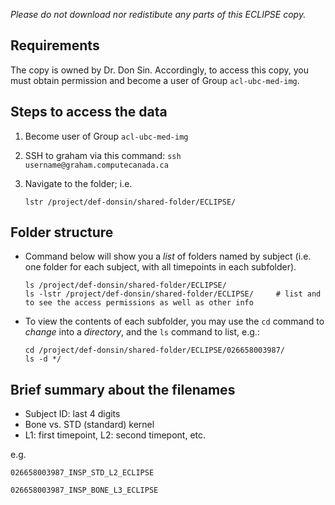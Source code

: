 
*Please do not download nor redistibute any parts of this ECLIPSE copy.*

## Requirements

The copy is owned by Dr. Don Sin. Accordingly, to access this copy, you must obtain permission and become a user of Group ```acl-ubc-med-img```.

## Steps to access the data

1. Become user of  Group ```acl-ubc-med-img```
2. SSH to graham via this command: 
    ```ssh username@graham.computecanada.ca```
    
2. Navigate to the folder; i.e. 
    ```
    lstr /project/def-donsin/shared-folder/ECLIPSE/
    ```

## Folder structure

- Command below will show you a *list* of folders named by subject (i.e. one folder for each subject, with all timepoints in each subfolder). 

  ```
  ls /project/def-donsin/shared-folder/ECLIPSE/  
  ls -lstr /project/def-donsin/shared-folder/ECLIPSE/     # list and to see the access permissions as well as other info
  ```

- To view the contents of each subfolder, you may use the ```cd``` command to *change* into a *directory*, and the ```ls``` command to list, e.g.:

  ```
  cd /project/def-donsin/shared-folder/ECLIPSE/026658003987/
  ls -d */
  ```

## Brief summary about the filenames

- Subject ID: last 4 digits 
- Bone vs. STD (standard) kernel
- L1: first timepoint, L2: second timepont, etc.

e.g. 

```026658003987_INSP_STD_L2_ECLIPSE```

```026658003987_INSP_BONE_L3_ECLIPSE```



